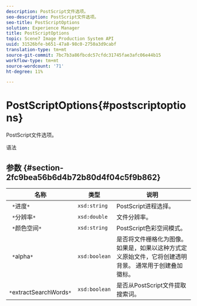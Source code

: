 ```yaml
---
description: PostScript文件选项。
seo-description: PostScript文件选项。
seo-title: PostScriptOptions
solution: Experience Manager
title: PostScriptOptions
topic: Scene7 Image Production System API
uuid: 31526bfe-b651-47a8-98c0-2750a3d9cabf
translation-type: tm+mt
source-git-commit: 7bc7b3a86fbcdc57cfdc31745fae3afc06e44b15
workflow-type: tm+mt
source-wordcount: '71'
ht-degree: 11%

---
```



# PostScriptOptions{#postscriptoptions}

PostScript文件选项。

语法

## 参数 {#section-2fc9bea56b6d4b72b80d4f04c5f9b862}

| 名称 | 类型 | 说明 |
|---|---|---|
| ` *`进度`*` | `xsd:string` | PostScript进程选择。 |
| ` *`分辨率`*` | `xsd:double` | 文件分辨率。 |
| ` *`颜色空间`*` | `xsd:string` | PostScript色彩空间模式。 |
| ` *`alpha`*` | `xsd:boolean` | 是否将文件栅格化为图像。 如果是，如果以这种方式定义原始文件，它将创建透明背景。 通常用于创建叠加徽标。 |
| ` *`extractSearchWords`*` | `xsd:boolean` | 是否从PostScript文件提取搜索词。 |

